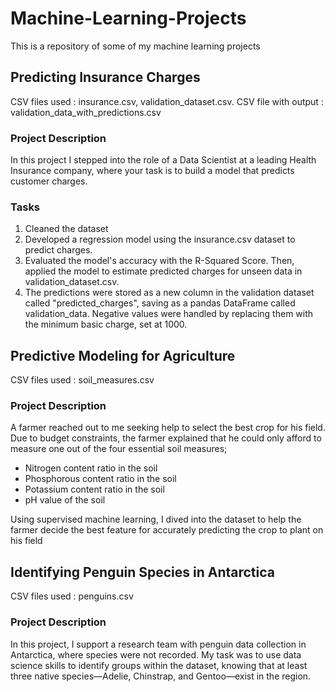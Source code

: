 # Machine-Learning-Projects
This is a repository of some of my machine learning projects
## Predicting Insurance Charges
CSV files used : insurance.csv, validation_dataset.csv.
CSV file with output : validation_data_with_predictions.csv
### Project Description
In this project I stepped into the role of a Data Scientist at a leading Health Insurance company, where your task is to build a model that predicts customer charges.
### Tasks
1. Cleaned the dataset
2. Developed a regression model using the insurance.csv dataset to predict charges.
3. Evaluated the model's accuracy with the R-Squared Score. Then, applied the model to estimate predicted charges for unseen data in validation_dataset.csv.
4. The predictions were stored as a new column in the validation dataset called "predicted_charges", saving as a pandas DataFrame called validation_data. Negative values were handled by replacing them with the minimum basic charge, set at 1000.

 ## Predictive Modeling for Agriculture
 CSV files used : soil_measures.csv
 ### Project Description
 A farmer reached out to me seeking help to select the best crop for his field. Due to budget constraints, the farmer explained that he could only afford to measure one out of the four essential soil measures; 
 * Nitrogen content ratio in the soil
 * Phosphorous content ratio in the soil
 * Potassium content ratio in the soil
 * pH value of the soil

Using supervised machine learning, I dived into the dataset to help the farmer decide the best feature for accurately predicting the crop to plant on his field

## Identifying Penguin Species in Antarctica
CSV files used : penguins.csv
### Project Description
In this project, I support a research team with penguin data collection in Antarctica, where species were not recorded. My task was to use data science skills to identify groups within the dataset, knowing that at least three native species—Adelie, Chinstrap, and Gentoo—exist in the region.

